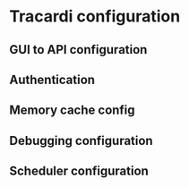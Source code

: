 # Tracardi configuration

## GUI to API configuration

## Authentication

## Memory cache config

## Debugging configuration

## Scheduler configuration
